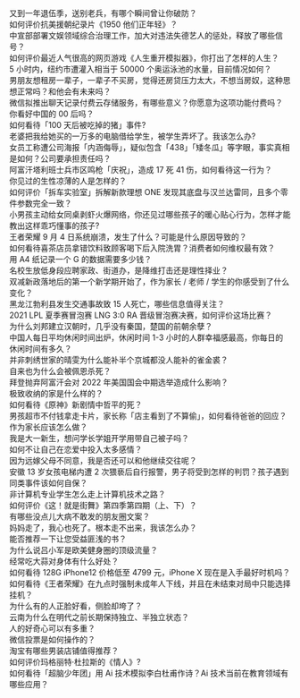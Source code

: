 又到一年退伍季，送别老兵，有哪个瞬间曾让你破防？  
如何评价抗美援朝纪录片《1950 他们正年轻》？  
中宣部部署文娱领域综合治理工作，加大对违法失德艺人的惩处，释放了哪些信号？  
如何评价最近人气很高的网页游戏《人生重开模拟器》，你打出了怎样的人生？  
5 小时内，纽约市遭灌入相当于 50000 个奥运泳池的水量，目前情况如何？  
男朋友想租房一辈子，一辈子不买房，觉得还房贷压力太大，不想当房奴，这种思想正常吗？和他会有未来吗？  
微信拟推出聊天记录付费云存储服务，有哪些意义？你愿意为这项功能付费吗？  
你看好中国的 00 后吗？  
如何看待「100 天后被吃掉的猪」事件?  
老婆把我给她买的一万多的电脑借给学生，被学生弄坏了。我该怎么办?  
女员工称遭公司海报「内涵侮辱」，疑似包含「438」「矮冬瓜」等字眼，事实真相是如何？公司要承担责任吗？  
阿富汗塔利班士兵市区鸣枪「庆祝」，造成 17 死 41 伤，如何看待这一行为？  
你见过的生性凉薄的人是怎样的？  
如何评价「拆车实验室」拆解新款理想 ONE 发现其底盘与汉兰达雷同，且多个零件参数完全一致？  
小男孩主动给女同桌剥虾火爆网络，你还见过哪些孩子的暖心贴心行为，怎样才能教出这样乖巧懂事的孩子?  
王者荣耀 9 月 4 日系统崩溃，发生了什么？可能是什么原因导致的？  
如何看待喜茶店员拿错饮料致顾客喝下后入院洗胃？消费者如何维权最有效？  
用 A4 纸记录一个 G 的数据需要多少钱？  
名校生放低身段应聘家政、街道办，是降维打击还是理性择业？  
双减新政落地后的第一个新学期开始了，作为家长 / 老师 / 学生的你感受到了什么变化？  
黑龙江勃利县发生交通事故致 15 人死亡，哪些信息值得关注？  
2021 LPL 夏季赛冒泡赛 LNG 3:0 RA 晋级冒泡赛决赛，如何评价这场比赛？  
为什么刘邦建立汉朝时，几乎没有秦国，楚国的前朝余孽？  
中国人每日平均休闲时间出炉，休闲时间 1-3 小时的人群幸福感最高，你每日的休闲时间有多久？  
并非刺绣世家的晴雯为什么能补半个京城都没人能补的雀金裘？  
自来也为什么会被佩恩杀死？  
拜登抛弃阿富汗会对 2022 年美国国会中期选举造成什么影响？  
极致收纳的家是什么样的？  
如何看待《原神》新剧情中哲平的死？  
男孩超市不付钱拿走卡片，家长称「店主看到了不算偷」，如何看待爸爸的回应？作为家长应该怎么做？  
我是大一新生，想问学长学姐开学用带自己被子吗？  
如何不让自己在恋爱中投入太多感情？  
因为远嫁父母不同意，我是否还可以和他继续交往呢？  
安徽 13 岁女孩电梯内遭 2 次猥亵后自行报警，男子将受到怎样的判罚？孩子遇到同类事件该如何自保？  
非计算机专业学生怎么走上计算机技术之路？  
如何评价《这！就是街舞》第四季第四期（上、下）？  
有哪些没点儿大病不敢发的朋友圈文案？  
妈妈走了，我心也死了。根本走不出来，我该怎么办？  
能否推荐一下让您受益匪浅的书？  
为什么说吕小军是欧美健身圈的顶级流量？  
经常吃大蒜对身体有什么好处？  
如何看待 128G iPhone12 价格低至 4799 元，iPhone X 现在是入手最好时机吗？  
如何看待《王者荣耀》在九点时强制未成年人下线，并且在未结束对局中只能选择挂机？  
为什么有的人正脸好看，侧脸却垮了？  
云南为什么在明代之前长期保持独立、半独立状态？  
人的好奇心可以有多重？  
微信投票是如何操作的？  
淘宝有哪些男装店铺值得推荐？  
如何评价玛格丽特·杜拉斯的《情人》?  
如何看待「超脑少年团」用 Ai 技术模拟李白杜甫作诗？Ai 技术当前在教育领域有哪些应用？  

